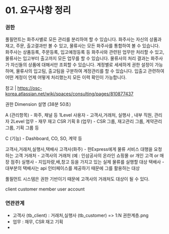 # 01. 요구사항 정리

### 권한
풀필먼트는 화주사별로 모든 관리를 분리하여 할 수 있습니다.
화주사는 자신의 상품과 재고, 주문, 출고결과만 볼 수 있고, 물류사는 모든 화주사를 통합하여 볼 수 있습니다.
화주사는 상품등록, 주문등록, 입고예정등록 등 화주사와 관련된 업무만 처리할 수 있고, 물류사는 입고부터 출고까지 모든 업무를 할 수 있습니다.
물류사의 처리 결과는 화주사가 자신들의 상품에 대해서만 조회할 수 있습니다.
계정별로 세세하게 권한 설정이 가능하며, 물류사의 입고팀, 출고팀을 구분하여 계정관리를 할 수 있습니다.
입출고 관련하여 어떤 계정이 언제 어떻게 처리했는지 모든 이력 확인이 가능합니다.


참고 | https://osc-korea.atlassian.net/wiki/spaces/consulting/pages/810877437

권한 Dimension 설명 (38분 50초)

A (관리항목) - 화주, 채널 등
1Level 사용자 - 고객사,거래처, 실행사 , 내부 직원, 관리자
2Level 업무 - 재무 재고 CSR 기획
B (업무) - CSR 그룹, 재고관리 그룹, 계약관리 그룹, 기획 그룹 등

C (기능) - Dashboard, CO, SO, 계약 등

고객사,거래처,실행사,택배사
고객사(화주) - 한Express에게 물류 서비스 대행을 요청하는 고객
거래처 - 고객사의 거래처 (예 : 인삼공사의 온라인 쇼핑몰 or 개인 고객 or 매장 점주)
실행사 - 지입차량,배,창고 등을 가지고 있는 실제 물류를 실행할 대상
택배사 - 대부분의 택배사는 api 인터페이스를 제공하기 때문에 그를 활용하는 대상

풀필먼트 시스템은 권한 기반이기 때문에 고객사의 거래처도 대상이 될 수 있다.

client customer member user account 
### 연관관계
- 고객사 (tb_client) : 거래처,실행사 (tb_customer) => 1:N
권한계층.png
- 업무 : 재무, CSR 재고 기획
- 

